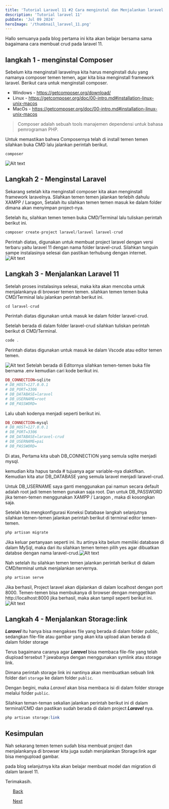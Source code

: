 ```yaml
---
title: 'Tutorial Laravel 11 #2 Cara menginstal dan Menjalankan laravel 11'
description: 'Tutorial laravel 11'
pubDate: 'Jul 09 2024'
heroImage: '/thumbnail_laravel_11.png'
---
```


 Hallo semuanya pada blog pertama ini kita akan belajar bersama sama bagaimana cara membuat crud pada laravel 11.
## langkah 1 - menginstal Composer
Sebelum kita menginstall laravelnya kita harus menginstall dulu yang namanya composer temen temen, agar kita bisa  menginstall framework laravel.
Berikut cara untuk menginstall composer.
- Windows - https://getcomposer.org/download/
- Linux        - https://getcomposer.org/doc/00-intro.md#installation-linux-unix-macos
- MacOs     - https://getcomposer.org/doc/00-intro.md#installation-linux-unix-macos

> Composer adalah sebuah tools manajemen dependensi untuk bahasa pemrograman PHP.

Untuk memastikan bahwa Composernya telah di install temen temen silahkan buka CMD lalu jalankan perintah berikut.
``` 
composer
```

![Alt text](/tutorial-laravel-11-2/composer.png)

## Langkah 2 - Menginstal Laravel
Sekarang setelah kita menginstall composer kita akan menginstall framework laravelnya. Silahkan temen temen jalankan terlebih dahulu XAMPP / Laragon, Setalah itu silahkan temen temen masuk ke dalam folder dimana akan menyimpan project-nya.

Setelah itu, silahkan temen temen buka CMD/Terminal lalu tuliskan perintah berikut ini.
```php
composer create-project laravel/laravel laravel-crud
```
Perintah diatas, digunakan untuk membuat project laravel dengan versi terbaru yaitu laravel 11 dengan nama folder laravel-crud. Silahkan tunguin sampe instalasinya selesai dan pastikan terhubung dengan internet. 
![Alt text](/tutorial-laravel-11-2/instal-laravel.png)

## Langkah 3 - Menjalankan Laravel 11
Setelah proses instalasinya selesai, maka kita akan mencoba untuk menjalankanya di browser temen temen.
silahkan temen temen buka CMD/Terminal lalu jalankan perintah berikut ini.
```php
cd laravel-crud
```
Perintah diatas digunakan untuk masuk ke dalam folder laravel-crud.

Setelah berada di dalam folder laravel-crud silahkan tuliskan perintah berikut di CMD/Terminal.
```php
code .
```
Perintah diatas digunakan untuk masuk ke dalam Vscode atau editor temen temen.

![Alt text](/tutorial-laravel-11-2/editor.png)
Setelah berada di Editornya silahkan temen-temen buka file bernama .env kemudian cari kode berikut ini.
```php
DB_CONNECTION=sqlite
# DB_HOST=127.0.0.1
# DB_PORT=3306
# DB_DATABASE=laravel
# DB_USERNAME=root
# DB_PASSWORD=
```
Lalu ubah kodenya menjadi seperti berikut ini.
```php
DB_CONNECTION=mysql
# DB_HOST=127.0.0.1
# DB_PORT=3306
# DB_DATABASE=laravel-crud
# DB_USERNAME=pai
# DB_PASSWORD=
```
Di atas, Pertama kita ubah DB_CONNECTION yang semula sqlite menjadi mysql.

kemudian kita hapus tanda # tujuanya agar variable-nya diaktifkan. Kemudian kita atur 
DB_DATABASE yang semula laravel menjadi laravel-crud.

Untuk DB_USERNAME saya ganti menggunakan pai namun secara default adalah root jadi temen temen gunakan saja root. Dan untuk DB_PASSWORD jika temen-temen menggunakan XAMPP / Laragon , maka di kosongkan saja.

Setelah kita mengkonfigurasi Koneksi Database langkah selanjutnya silahkan temen-temen jalankan perintah berikut di terminal editor temen-temen.
```php
php artisan migrate
```
Jika keluar pertanyaan seperti ini. Itu artinya kita belum memiliki database di dalam MySql, maka dari itu silahkan temen temen pilih yes agar dibuatkan databse dengan nama laravel-crud.![Alt text](/tutorial-laravel-11-2/migration.png)

Nah setelah itu silahkan temen temen jalankan perintah berikut di dalam CMD/terminal untuk menjalankan servernya.
```php
php artisan serve
```
Jika berhasil, Project laravel akan dijalankan di dalam localhost dengan port 8000. Temen-temen bisa membukanya di browser dengan menggetikan http://localhost:8000
jika berhasil, maka akan tampil seperti berikut ini.
![Alt text](/tutorial-laravel-11-2/laravel11.png)

## Langkah 4 - Menjalankan Storage:link

***Laravel*** itu hanya bisa mengakses file yang berada di dalam folder public, sedangkan file-file atau gambar yang akan kita upload akan berada di dalam folder storage

Terus bagaimana caranya agar ***Laravel***  bisa membaca file-file yang telah diupload tersebut ? jawabanya dengan menggunakan symlink atau storage link.

Dimana perintah storage link ini nantinya akan membuatkan sebuah link folder dari `storage` ke dalam folder `public`.

Dengan begini, maka *Laravel* akan bisa membaca isi di dalam folder storage melalui folder `public`.

Silahkan teman-teman sekalian jalankan perintah berikut ini di dalam terminal/CMD dan pastikan sudah berada di dalam project ***Laravel*** nya.
```php
php artisan storage:link
```
## Kesimpulan
Nah sekarang temen temen sudah bisa membuat project dan menjalankanya di browser kita juga sudah menjalankan Storage:link agar bisa mengupload gambar.

pada blog selanjutnya kita akan belajar membuat model dan migration di dalam laravel 11.

Terimakasih.

<div class="link">
  <ul class="left">
    <a href="/blog/tutorial-laravel-11-1-pengenalan-laravel/">Back</a>
  </ul>
  <ul class="right">
    <a href="/blog/tutorial-laravel-11-3-cara-membuat-model-dan-migration">Next</a>
  </ul>
</div>